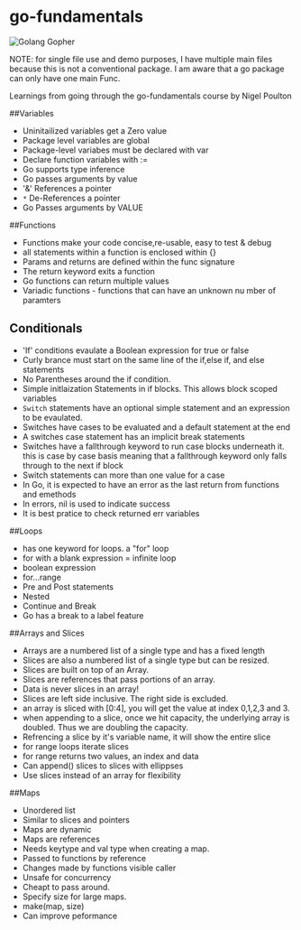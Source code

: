 # go-fundamentals  
![Golang Gopher](https://golang.org/doc/gopher/bumper640x360.png)  

NOTE: for single file use and demo purposes, I have multiple main files because this is not a conventional package. I am aware that a go package can only have one main Func.

Learnings from going through the go-fundamentals course by Nigel Poulton

##Variables  
-  Uninitailized variables get a Zero value
-  Package level variables are global
-  Package-level variabes must be declared with var
-  Declare function variables with :=
-  Go supports type inference
-  Go passes arguments by value
- '&' References a pointer
-  `*` De-References a pointer
- Go Passes arguments by VALUE


##Functions  
- Functions make your code concise,re-usable, easy to test & debug
- all statements within a function is enclosed within {}
-  Params and returns are defined within the func signature
-  The return keyword exits a function
- Go functions can return multiple values
- Variadic functions - functions that can have an unknown nu
mber of paramters


## Conditionals  
- 'If' conditions evaulate a Boolean expression for true or false
- Curly brance must start on the same line of the if,else if, and else statements
- No Parentheses around the if condition.
-  Simple initlaization Statements in if blocks. This allows block scoped variables
- `Switch` statements have an optional simple statement and an expression to be evaulated.
-  Switches have cases to be evaluated and a default statement at the end
- A switches case statement has an implicit break statements
- Switches have a fallthrough keyword to run case blocks underneath it. this is case by case basis meaning that a fallthrough keyword only falls through to the next if block
- Switch statements can more than one value for a case
- In Go, it is expected to have an error as the last return from functions and emethods
- In errors, nil is used to indicate success
- It is best pratice to check returned err variables

##Loops
- has one keyword for loops. a "for" loop
- for with a blank expression = infinite loop
- boolean expression
- for...range
- Pre and Post statements
- Nested
- Continue and Break
- Go has a break to a label feature

##Arrays and Slices
- Arrays are a numbered list of a single type and has a fixed length
- Slices are also a numbered list of a single type but can be resized.
- Slices are built on top of an Array.
- Slices are references that pass portions of an array.
- Data is never slices in an array!
- Slices are left side inclusive. The right side is excluded.
- an array is sliced with [0:4], you will get the value at index 0,1,2,3 and 3.
- when appending to a slice, once we hit capacity, the underlying array is doubled. Thus we are doubling the capacity.
- Refrencing a slice by it's variable name, it will show the entire slice
- for range loops iterate slices
- for range returns two values, an index and data
- Can append() slices to slices with ellippses
- Use slices instead of an array for flexibility

##Maps
- Unordered list
- Similar to slices and pointers
- Maps are dynamic
- Maps are references
- Needs keytype and val type when creating a map.
- Passed to functions by reference
- Changes made by functions visible caller
- Unsafe for concurrency
- Cheapt to pass around.
- Specify size for large maps.
- make(map<keyType><valueType>, size) 
- Can improve peformance




